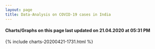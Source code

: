 ```yaml
---
layout: page
title: Data-Analysis on COVID-19 cases in India
---
```

#### Charts/Graphs on this page last updated on 21.04.2020 at 05:31 PM
{% include charts-20200421-1731.html %}